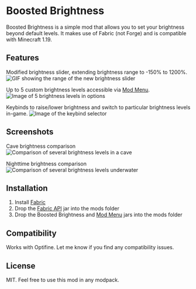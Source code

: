 # Boosted Brightness
Boosted Brightness is a simple mod that allows you to set your brightness beyond default levels.
It makes use of Fabric (not Forge) and is compatible with Minecraft 1.19.

## Features
Modified brightness slider, extending brightness range to -150% to 1200%.
![GIF showing the range of the new brightness slider](https://i.imgur.com/ScqEWNE.gif "From -15% to 1200%!")

Up to 5 custom brightness levels accessible via [Mod Menu](https://www.curseforge.com/minecraft/mc-mods/modmenu).
![Image of 5 brightness levels in options](https://user-images.githubusercontent.com/43352940/122160522-15903a80-ce3e-11eb-86f0-daa53a3b4788.png "")

Keybinds to raise/lower brightness and switch to particular brightness levels in-game.
![Image of the keybind selector](https://user-images.githubusercontent.com/43352940/122161054-02ca3580-ce3f-11eb-81f3-1f623548b3fd.png "Hopefully 'b' isn't taken!")

## Screenshots
Cave brightness comparison
![Comparison of several brightness levels in a cave](https://i.imgur.com/0e3v7rz.png "From -150% to 1200%!")

Nighttime brightness comparison
![Comparison of several brightness levels underwater](https://i.imgur.com/jj6rp7y.png "From -150% to 1200%!")

## Installation
1. Install [Fabric](https://fabricmc.net/use/)
2. Drop the [Fabric API](https://www.curseforge.com/minecraft/mc-mods/fabric-api) jar into the mods folder
3. Drop the Boosted Brightness and [Mod Menu](https://www.curseforge.com/minecraft/mc-mods/modmenu) jars into the mods folder

## Compatibility
Works with Optifine. Let me know if you find any compatibility issues.

## License
MIT. Feel free to use this mod in any modpack.
